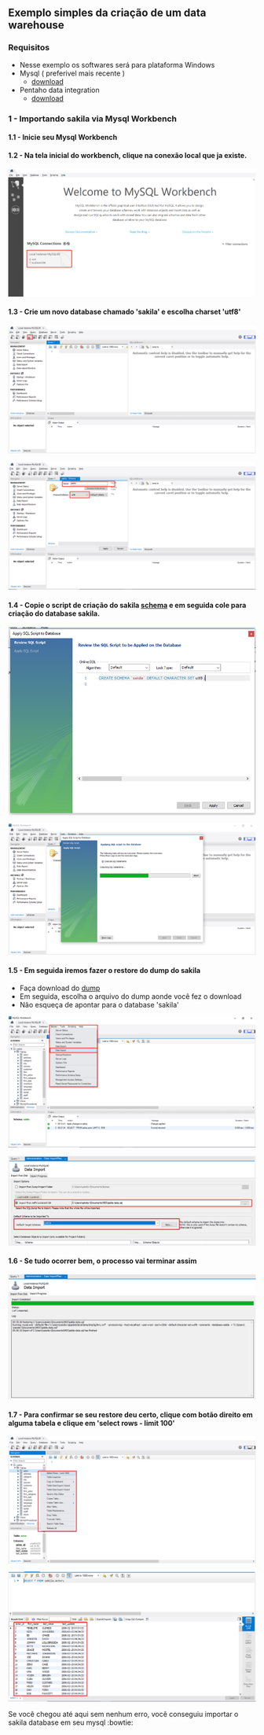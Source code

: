 ## Exemplo simples da criação de um data warehouse

### Requisitos
- Nesse exemplo os softwares será para plataforma Windows
- Mysql ( preferivel mais recente )
  -  [download](https://dev.mysql.com/downloads/windows/)
- Pentaho data integration
  - [download](https://community.hitachivantara.com/docs/DOC-1009855-data-integration-kettle)

### 1 - Importando sakila via Mysql Workbench
#### 1.1 - Inicie seu Mysql Workbench
#### 1.2 - Na tela inicial do workbench, clique na conexão local que ja existe.
![img 1](docs/img1.png)
#### 1.3 - Crie um novo database chamado 'sakila' e escolha charset 'utf8'
![img 2](docs/img2.png)

![img 3](docs/img3.png)
#### 1.4 - Copie o script de criação do sakila [schema](https://github.com/antoniomralmeida/mdi/blob/master/sakila-schema.sql) e em seguida cole para criação do database sakila.
![img 4](docs/img4.png)

![img 5](docs/img5.png)

#### 1.5 - Em seguida iremos fazer o restore do dump do sakila
  - Faça download do [dump](https://raw.githubusercontent.com/antoniomralmeida/mdi/master/sakila-data.sql)
  - Em seguida, escolha o arquivo do dump aonde você fez o download
  - Não esqueça de apontar para o database 'sakila'
  
![img 4](docs/img6.png)

![img 4](docs/img7.png)
#### 1.6 - Se tudo ocorrer bem, o processo vai terminar assim
![img 8](docs/img8.png)
#### 1.7 - Para confirmar se seu restore deu certo, clique com botão direito em alguma tabela e clique em 'select rows - limit 100'
![img 9](docs/img9.png)

![img 10](docs/img10.png)

Se você chegou até aqui sem nenhum erro, você conseguiu importar o sakila database em seu mysql :bowtie:
